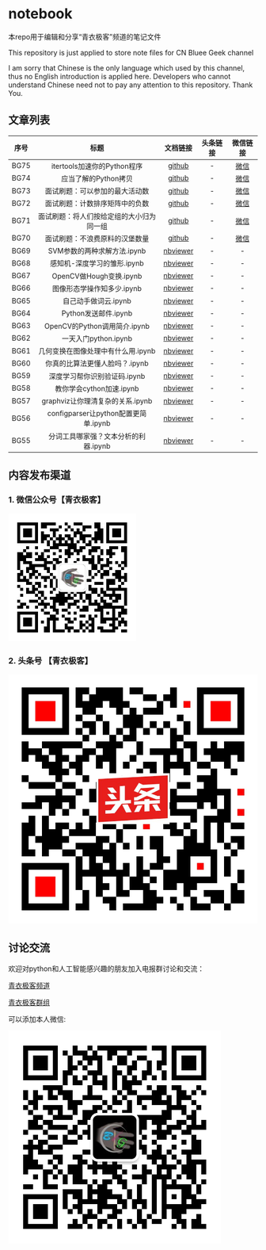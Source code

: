 # notebook
本repo用于编辑和分享“青衣极客”频道的笔记文件

This repository is just applied to store note files for CN Bluee Geek channel

I am sorry that Chinese is the only language which used by this channel, thus no English introduction is applied here. Developers who cannot understand Chinese need not to pay any attention to this repository. Thank You.



## 文章列表

|序号|标题|文档链接|头条链接|微信链接|
|:---:|:---:|:---:|:---:|:---:|
|BG75| itertools加速你的Python程序|[github](src/BG75-itertools.md)|-|[微信](https://mp.weixin.qq.com/s/fVZrLGcJeB00spdaYkpCsQ)|
|BG74| 应当了解的Python拷贝|[github](src/BG74-应当了解的Python拷贝.md)|-|[微信](https://mp.weixin.qq.com/s/3vmUyT8XAqPLNkE5QYPeMw)|
|BG73| 面试刷题：可以参加的最大活动数|[github](src/BG73-leetcode-q1353.md)|-|[微信](https://mp.weixin.qq.com/s/eRa1dvoYDEY4S22o0ZAq0g)|
|BG72| 面试刷题：计数排序矩阵中的负数|[github](src/BG72-leetcode-q1351.md)|-|[微信](https://mp.weixin.qq.com/s/FkPo8tl_as61LijYjCaxUA)|
|BG71| 面试刷题：将人们按给定组的大小归为同一组|[github](src/BG71-leetcode-q1282.md)|-|[微信](https://mp.weixin.qq.com/s/nJCNa3InsT85ER2JQD6f9Q)|
|BG70| 面试刷题：不浪费原料的汉堡数量|[github](src/BG70-leetcode-q1276.md)|-|[微信](https://mp.weixin.qq.com/s/NL2Fg_le_8uQiYM6NMDNKg)|
|BG69|SVM参数的两种求解方法.ipynb|[nbviewer](https://nbviewer.jupyter.org/github/cnbluegeek/notebook/blob/master/src/BG69-SVM%E5%8F%82%E6%95%B0%E7%9A%84%E4%B8%A4%E7%A7%8D%E6%B1%82%E8%A7%A3%E6%96%B9%E6%B3%95.ipynb)|-|-|
|BG68|感知机-深度学习的雏形.ipynb|[nbviewer](https://nbviewer.jupyter.org/github/cnbluegeek/notebook/blob/master/src/BG68-%E6%84%9F%E7%9F%A5%E6%9C%BA-%E6%B7%B1%E5%BA%A6%E5%AD%A6%E4%B9%A0%E7%9A%84%E9%9B%8F%E5%BD%A2.ipynb)|-|-|
|BG67|OpenCV做Hough变换.ipynb|[nbviewer](https://nbviewer.jupyter.org/github/cnbluegeek/notebook/blob/master/src/BG67-OpenCV%E5%81%9AHough%E5%8F%98%E6%8D%A2.ipynb)|-|-|
|BG66|图像形态学操作知多少.ipynb|[nbviewer](https://nbviewer.jupyter.org/github/cnbluegeek/notebook/blob/master/src/BG66-%E5%9B%BE%E5%83%8F%E5%BD%A2%E6%80%81%E5%AD%A6%E6%93%8D%E4%BD%9C%E7%9F%A5%E5%A4%9A%E5%B0%91.ipynb)|-|-|
|BG65|自己动手做词云.ipynb|[nbviewer](https://nbviewer.jupyter.org/github/cnbluegeek/notebook/blob/master/src/BG65-%E8%87%AA%E5%B7%B1%E5%8A%A8%E6%89%8B%E5%81%9A%E8%AF%8D%E4%BA%91.ipynb)|-|-|
|BG64|Python发送邮件.ipynb|[nbviewer](https://nbviewer.jupyter.org/github/cnbluegeek/notebook/blob/master/src/BG64-Python%E5%8F%91%E9%80%81%E9%82%AE%E4%BB%B6.ipynb)|-|-|
|BG63|OpenCV的Python调用简介.ipynb|[nbviewer](https://nbviewer.jupyter.org/github/cnbluegeek/notebook/blob/master/src/BG63-OpenCV%E7%9A%84Python%E8%B0%83%E7%94%A8%E7%AE%80%E4%BB%8B.ipynb)|-|-|
|BG62| 一天入门python.ipynb|[nbviewer](https://nbviewer.jupyter.org/github/cnbluegeek/notebook/blob/master/src/BG62-%20%E4%B8%80%E5%A4%A9%E5%85%A5%E9%97%A8python.ipynb)|-|-|
|BG61|几何变换在图像处理中有什么用.ipynb|[nbviewer](https://nbviewer.jupyter.org/github/cnbluegeek/notebook/blob/master/src/BG61-%E5%87%A0%E4%BD%95%E5%8F%98%E6%8D%A2%E5%9C%A8%E5%9B%BE%E5%83%8F%E5%A4%84%E7%90%86%E4%B8%AD%E6%9C%89%E4%BB%80%E4%B9%88%E7%94%A8.ipynb)|-|-|
|BG60|你真的比算法更懂人脸吗？.ipynb|[nbviewer](https://nbviewer.jupyter.org/github/cnbluegeek/notebook/blob/master/src/BG60-%E4%BD%A0%E7%9C%9F%E7%9A%84%E6%AF%94%E7%AE%97%E6%B3%95%E6%9B%B4%E6%87%82%E4%BA%BA%E8%84%B8%E5%90%97%EF%BC%9F.ipynb)|-|-||
|BG59|深度学习帮你识别验证码.ipynb|[nbviewer](https://nbviewer.jupyter.org/github/cnbluegeek/notebook/blob/master/src/BG59-%E6%B7%B1%E5%BA%A6%E5%AD%A6%E4%B9%A0%E5%B8%AE%E4%BD%A0%E8%AF%86%E5%88%AB%E9%AA%8C%E8%AF%81%E7%A0%81.ipynb)|-|-|
|BG58|教你学会cython加速.ipynb|[nbviewer](https://nbviewer.jupyter.org/github/cnbluegeek/notebook/blob/master/src/BG58-%E6%95%99%E4%BD%A0%E5%AD%A6%E4%BC%9Acython%E5%8A%A0%E9%80%9F.ipynb)|-|-|
|BG57|graphviz让你理清复杂的关系.ipynb|[nbviewer](https://nbviewer.jupyter.org/github/cnbluegeek/notebook/blob/master/src/BG57-graphviz%E8%AE%A9%E4%BD%A0%E7%90%86%E6%B8%85%E5%A4%8D%E6%9D%82%E7%9A%84%E5%85%B3%E7%B3%BB.ipynb)|-|-|
|BG56|configparser让python配置更简单.ipynb|[nbviewer](https://nbviewer.jupyter.org/github/cnbluegeek/notebook/blob/master/src/BG56-configparser%E8%AE%A9python%E9%85%8D%E7%BD%AE%E6%9B%B4%E7%AE%80%E5%8D%95.ipynb)|-|-|
|BG55|分词工具哪家强？文本分析的利器.ipynb|[nbviewer](https://nbviewer.jupyter.org/github/cnbluegeek/notebook/blob/master/src/BG55-%E5%88%86%E8%AF%8D%E5%B7%A5%E5%85%B7%E5%93%AA%E5%AE%B6%E5%BC%BA%EF%BC%9F%E6%96%87%E6%9C%AC%E5%88%86%E6%9E%90%E7%9A%84%E5%88%A9%E5%99%A8.ipynb)|-|-|
 

## 内容发布渠道
### 1. 微信公众号【青衣极客】
![wechat-public-qr](src/images/spread/wechat-public-qr.jpg)

### 2. 头条号 【青衣极客】
![toutiao-cnbluegeek](src/images/spread/toutiao-cnbluegeek.jpeg)


## 讨论交流

 欢迎对python和人工智能感兴趣的朋友加入电报群讨论和交流：

[青衣极客频道](https://t.me/cnbluegeek)

[青衣极客群组](https://t.me/cnbluegeek_group)

可以添加本人微信:

![cnbluegeek-qr](src/images/spread/cnbluegeek-qr.jpeg)